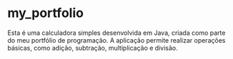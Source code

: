 # my_portfolio
Esta é uma calculadora simples desenvolvida em Java, criada como parte do meu portfólio de programação. A aplicação permite realizar operações básicas, como adição, subtração, multiplicação e divisão.
